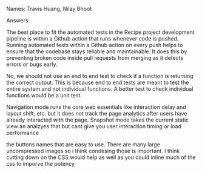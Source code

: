 Names: Travis Huang, Nilay Bhoot

Answers:

The best place to fit the automated tests in the Recipe project development pipeline is within a Github action that runs whenever code is pushed. Running automated tests within a Github action on every push helps to ensure that the codebase stays reliable and maintainable. It does this by preventing broken code inside pull requests from merging as it detects errors or bugs early.

No, we should not use an end to end test to check if a function is returning the correct output. This is because end to end tests are meant to test the entire system and not individual functions. A better test to check individual functions would be a unit test.

Navigation mode runs the core web essentials like interaction delay and layout shift, etc. but it does not track the page analytics after users have already interacted with the page. Snapshot mode takes the current static view an analzyes that but cant give you user interaction timing or load performance

the buttons names that are easy to use. There are many large uncompressed images so i think condesing those is important. I think cutting down on the CSS would help as well as you could inline much of the css to imporve the potency





